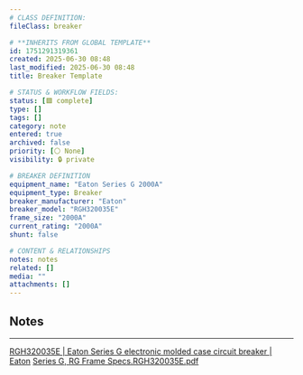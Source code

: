 ```yaml
---
# CLASS DEFINITION:
fileClass: breaker

# **INHERITS FROM GLOBAL TEMPLATE**
id: 1751291319361
created: 2025-06-30 08:48
last_modified: 2025-06-30 08:48
title: Breaker Template

# STATUS & WORKFLOW FIELDS:
status: [🟩 complete]
type: []
tags: []
category: note
entered: true
archived: false
priority: [⚪ None]
visibility: 🔒 private

# BREAKER DEFINITION
equipment_name: "Eaton Series G 2000A"
equipment_type: Breaker
breaker_manufacturer: "Eaton"
breaker_model: "RGH320035E"
frame_size: "2000A"
current_rating: "2000A"
shunt: false

# CONTENT & RELATIONSHIPS
notes: notes
related: []
media: ""
attachments: []
---
```


## Notes
---
[RGH320035E | Eaton Series G electronic molded case circuit breaker | Eaton](https://www.eaton.com/us/en-us/skuPage.RGH320035E.html)
[Series G, RG Frame Specs.RGH320035E.pdf](https://www.eaton.com/us/en-us/skuPage.RGH320035E.pdf)
